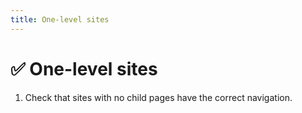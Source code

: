 ```yaml
---
title: One-level sites
---
```


# ✅ One-level sites

1.  Check that sites with no child pages have the correct navigation.
